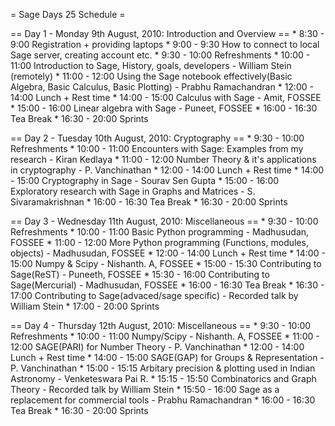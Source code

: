 = Sage Days 25 Schedule =

== Day 1 - Monday 9th August, 2010: Introduction and Overview ==
    * 8:30 - 9:00 Registration + providing laptops
    * 9:00 - 9:30 How to connect to local Sage server, creating account etc.
    * 9:30 - 10:00 Refreshments
    * 10:00 - 11:00 Introduction to Sage, History, goals, developers - William Stein (remotely)
    * 11:00 - 12:00 Using the Sage notebook effectively(Basic Algebra, Basic Calculus, Basic Plotting) - Prabhu Ramachandran
    * 12:00 - 14:00 Lunch + Rest time
    * 14:00 - 15:00 Calculus with Sage - Amit, FOSSEE
    * 15:00 - 16:00 Linear algebra with Sage - Puneet, FOSSEE
    * 16:00 - 16:30 Tea Break
    * 16:30 - 20:00 Sprints

== Day 2 - Tuesday 10th August, 2010: Cryptography ==
    * 9:30 - 10:00 Refreshments
    * 10:00 - 11:00 Encounters with Sage: Examples from my research - Kiran Kedlaya
    * 11:00 - 12:00 Number Theory & it's applications in cryptography - P. Vanchinathan
    * 12:00 - 14:00 Lunch + Rest time 
    * 14:00 - 15:00 Cryptography in Sage - Sourav Sen Gupta
    * 15:00 - 16:00 Exploratory research with Sage in Graphs and Matrices - S. Sivaramakrishnan
    * 16:00 - 16:30 Tea Break
    * 16:30 - 20:00 Sprints

== Day 3 - Wednesday 11th August, 2010: Miscellaneous ==
    * 9:30 - 10:00 Refreshments
    * 10:00 - 11:00 Basic Python programming - Madhusudan, FOSSEE
    * 11:00 - 12:00 More Python programming (Functions, modules, objects) - Madhusudan, FOSSEE
    * 12:00 - 14:00 Lunch + Rest time 
    * 14:00 - 15:00 Numpy & Scipy - Nishanth. A, FOSSEE
    * 15:00 - 15:30 Contributing to Sage(ReST) - Puneeth, FOSSEE
    * 15:30 - 16:00 Contributing to Sage(Mercurial) - Madhusudan, FOSSEE 
    * 16:00 - 16:30 Tea Break
    * 16:30 - 17:00 Contributing to Sage(advaced/sage specific) - Recorded talk by William Stein
    * 17:00 - 20:00 Sprints

== Day 4 - Thursday 12th August, 2010: Miscellaneous ==
    * 9:30 - 10:00 Refreshments
    * 10:00 - 11:00 Numpy/Scipy - Nishanth. A, FOSSEE
    * 11:00 - 12:00 SAGE(PARI) for Number Theory - P. Vanchinathan
    * 12:00 - 14:00 Lunch + Rest time 
    * 14:00 - 15:00 SAGE(GAP) for Groups & Representation - P. Vanchinathan
    * 15:00 - 15:15 Arbitary precision & plotting used in Indian Astronomy - Venketeswara Pai R.
    * 15:15 - 15:50 Combinatorics and Graph Theory - Recorded talk by William Stein
    * 15:50 - 16:00 Sage as a replacement for commercial tools - Prabhu Ramachandran
    * 16:00 - 16:30 Tea Break
    * 16:30 - 20:00 Sprints
